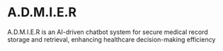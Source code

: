 # A.D.M.I.E.R
A.D.M.I.E.R is an AI-driven chatbot system for secure medical record storage and retrieval, enhancing healthcare decision-making efficiency

